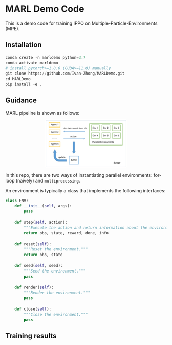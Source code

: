 # MARL Demo Code

This is a demo code for training IPPO on Multiple-Particle-Environments (MPE).



## Installation

```python
conda create -n marldemo python=3.7
conda activate marldemo
# install pytorch>=1.8.0 (CUDA>=11.0) manually
git clone https://github.com/Ivan-Zhong/MARLDemo.git
cd MARLDemo
pip install -e .
```



## Guidance

MARL pipeline is shown as follows:

<div align="center">
    <img src="./assets/pipeline.png" width="50%"/>
</div>


In this repo, there are two ways of instantiating parallel environments: for-loop (naively) and `multiprocessing`.



An environment is typically a class that implements the following interfaces:

```python
class ENV:
    def __init__(self, args):
        pass
    
    def step(self, action):
        """Execute the action and return information about the environment."""
        return obs, state, reward, done, info
    
    def reset(self):
        """Reset the environment."""
        return obs, state
    
    def seed(self, seed):
        """Seed the environment."""
        pass
    
    def render(self):
        """Render the environment."""
        pass
    
    def close(self):
        """Close the environment."""
        pass
```






## Training results
